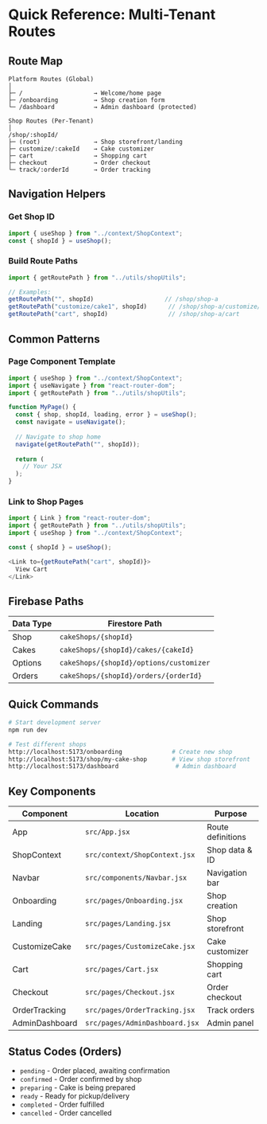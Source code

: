 # Quick Reference: Multi-Tenant Routes

## Route Map

```
Platform Routes (Global)
│
├─ /                    → Welcome/home page
├─ /onboarding          → Shop creation form
└─ /dashboard           → Admin dashboard (protected)

Shop Routes (Per-Tenant)
│
/shop/:shopId/
├─ (root)               → Shop storefront/landing
├─ customize/:cakeId    → Cake customizer
├─ cart                 → Shopping cart
├─ checkout             → Order checkout
└─ track/:orderId       → Order tracking
```

## Navigation Helpers

### Get Shop ID
```javascript
import { useShop } from "../context/ShopContext";
const { shopId } = useShop();
```

### Build Route Paths
```javascript
import { getRoutePath } from "../utils/shopUtils";

// Examples:
getRoutePath("", shopId)                    // /shop/shop-a
getRoutePath("customize/cake1", shopId)      // /shop/shop-a/customize/cake1
getRoutePath("cart", shopId)                 // /shop/shop-a/cart
```

## Common Patterns

### Page Component Template
```javascript
import { useShop } from "../context/ShopContext";
import { useNavigate } from "react-router-dom";
import { getRoutePath } from "../utils/shopUtils";

function MyPage() {
  const { shop, shopId, loading, error } = useShop();
  const navigate = useNavigate();
  
  // Navigate to shop home
  navigate(getRoutePath("", shopId));
  
  return (
    // Your JSX
  );
}
```

### Link to Shop Pages
```javascript
import { Link } from "react-router-dom";
import { getRoutePath } from "../utils/shopUtils";
import { useShop } from "../context/ShopContext";

const { shopId } = useShop();

<Link to={getRoutePath("cart", shopId)}>
  View Cart
</Link>
```

## Firebase Paths

| Data Type | Firestore Path |
|-----------|----------------|
| Shop | `cakeShops/{shopId}` |
| Cakes | `cakeShops/{shopId}/cakes/{cakeId}` |
| Options | `cakeShops/{shopId}/options/customizer` |
| Orders | `cakeShops/{shopId}/orders/{orderId}` |

## Quick Commands

```bash
# Start development server
npm run dev

# Test different shops
http://localhost:5173/onboarding              # Create new shop
http://localhost:5173/shop/my-cake-shop       # View shop storefront
http://localhost:5173/dashboard                # Admin dashboard
```

## Key Components

| Component | Location | Purpose |
|-----------|----------|---------|
| App | `src/App.jsx` | Route definitions |
| ShopContext | `src/context/ShopContext.jsx` | Shop data & ID |
| Navbar | `src/components/Navbar.jsx` | Navigation bar |
| Onboarding | `src/pages/Onboarding.jsx` | Shop creation |
| Landing | `src/pages/Landing.jsx` | Shop storefront |
| CustomizeCake | `src/pages/CustomizeCake.jsx` | Cake customizer |
| Cart | `src/pages/Cart.jsx` | Shopping cart |
| Checkout | `src/pages/Checkout.jsx` | Order checkout |
| OrderTracking | `src/pages/OrderTracking.jsx` | Track orders |
| AdminDashboard | `src/pages/AdminDashboard.jsx` | Admin panel |

## Status Codes (Orders)

- `pending` - Order placed, awaiting confirmation
- `confirmed` - Order confirmed by shop
- `preparing` - Cake is being prepared
- `ready` - Ready for pickup/delivery
- `completed` - Order fulfilled
- `cancelled` - Order cancelled
